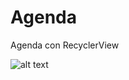 # Agenda
Agenda con RecyclerView

![alt text](https://drive.google.com/file/d/1TtusFqsL9if5J50VALLxzErTH9Gnk_hC/view?usp=sharing)
